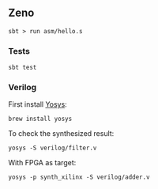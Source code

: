 ## Zeno


`sbt > run asm/hello.s`

### Tests

```
sbt test
```

### Verilog

First install [Yosys](https://github.com/YosysHQ/yosys):

```
brew install yosys
```

To check the synthesized result:

```
yosys -S verilog/filter.v
```

With FPGA as target:

```
yosys -p synth_xilinx -S verilog/adder.v
```
